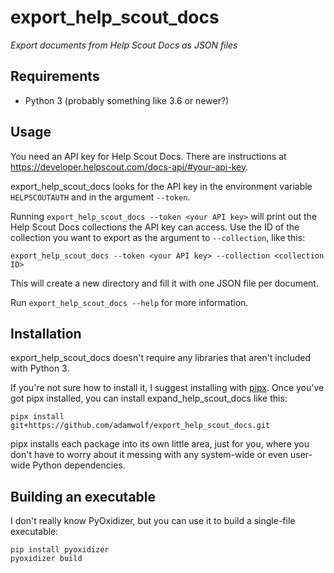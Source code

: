 # export_help_scout_docs

*Export documents from Help Scout Docs as JSON files*

## Requirements
* Python 3 (probably something like 3.6 or newer?)

## Usage

You need an API key for Help Scout Docs. There are instructions at 
https://developer.helpscout.com/docs-api/#your-api-key.

export_help_scout_docs looks for the API key in the environment variable `HELPSCOUTAUTH` and in the argument 
`--token`.

Running `export_help_scout_docs --token <your API key>` will print out the Help Scout Docs collections the API key
can access.  Use the ID of the collection you want to export as the argument to `--collection`, like this:

```
export_help_scout_docs --token <your API key> --collection <collection ID>
```

This will create a new directory and fill it with one JSON file per document.

Run `export_help_scout_docs --help` for more information.

## Installation

export_help_scout_docs doesn't require any libraries that aren't included with Python 3.

If you're not sure how to install it, I suggest installing with [pipx](https://pypa.github.io/pipx/). Once you've got 
pipx installed, you can install expand_help_scout_docs like this:

```
pipx install git+https://github.com/adamwolf/export_help_scout_docs.git
```

pipx installs each package into its own little area, just for you, where you don't have to worry about it messing with 
any system-wide or even user-wide Python dependencies.

## Building an executable
I don't really know PyOxidizer, but you can use it to build a single-file executable:

```
pip install pyoxidizer
pyoxidizer build
```